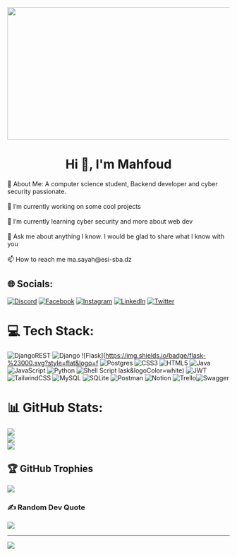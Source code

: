 <div align="center">
  <img src="https://media.giphy.com/media/dWesBcTLavkZuG35MI/giphy.gif" width="600" height="300"/>
</div>
<h1 align="center">Hi 👋, I'm  Mahfoud </h1>
💫 About Me:
A computer science student, Backend developer and cyber security passionate.<br><br>    🔭 I’m currently working on some cool projects<br><br>    🌱 I’m currently learning cyber security and more about web dev<br><br>    💬 Ask me about anything I know. I would be glad to share what I know with you<br><br>    📫 How to reach me ma.sayah@esi-sba.dz<br>


## 🌐 Socials:
[![Discord](https://img.shields.io/badge/Discord-%237289DA.svg?logo=discord&logoColor=white)](htttps://discord.gg/Mahfoud#9012) [![Facebook](https://img.shields.io/badge/Facebook-%231877F2.svg?logo=Facebook&logoColor=white)](https://www.facebook.com/d.Mahfod.b/?_rdc=1&_rdr) [![Instagram](https://img.shields.io/badge/Instagram-%23E4405F.svg?logo=Instagram&logoColor=white)](https://www.instagram.com/mahfxd/) [![LinkedIn](https://img.shields.io/badge/LinkedIn-%230077B5.svg?logo=linkedin&logoColor=white)](https://www.linkedin.com/in/sayah-mahfoud-abdel-ali-141275219) [![Twitter](https://img.shields.io/badge/Twitter-%231DA1F2.svg?logo=Twitter&logoColor=white)](https://twitter.com/alitheoutsider) 

# 💻 Tech Stack:
![DjangoREST](https://img.shields.io/badge/DJANGO-REST-ff1709?style=plastic&logo=django&logoColor=white&color=ff1709&labelColor=gray) ![Django](https://img.shields.io/badge/django-%23092E20.svg?style=flat&logo=django&logoColor=white) ![Flask](https://img.shields.io/badge/flask-%23000.svg?style=flat&logo=f ![Postgres](https://img.shields.io/badge/postgres-%23316192.svg?style=flat&logo=postgresql&logoColor=white) ![CSS3](https://img.shields.io/badge/css3-%231572B6.svg?style=flat&logo=css3&logoColor=white) ![HTML5](https://img.shields.io/badge/html5-%23E34F26.svg?style=flat&logo=html5&logoColor=white) ![Java](https://img.shields.io/badge/java-%23ED8B00.svg?style=flat&logo=java&logoColor=white) ![JavaScript](https://img.shields.io/badge/javascript-%23323330.svg?style=flat&logo=javascript&logoColor=%23F7DF1E) ![Python](https://img.shields.io/badge/python-3670A0?style=flat&logo=python&logoColor=ffdd54) ![Shell Script](https://img.shields.io/badge/shell_script-%23121011.svg?style=flat&logo=gnu-bash&logoColor=white) lask&logoColor=white) ![JWT](https://img.shields.io/badge/JWT-black?style=flat&logo=JSON%20web%20tokens) ![TailwindCSS](https://img.shields.io/badge/tailwindcss-%2338B2AC.svg?style=flat&logo=tailwind-css&logoColor=white) ![MySQL](https://img.shields.io/badge/mysql-%2300f.svg?style=flat&logo=mysql&logoColor=white) ![SQLite](https://img.shields.io/badge/sqlite-%2307405e.svg?style=flat&logo=sqlite&logoColor=white) ![Postman](https://img.shields.io/badge/Postman-FF6C37?style=flat&logo=postman&logoColor=white) ![Notion](https://img.shields.io/badge/Notion-%23000000.svg?style=flat&logo=notion&logoColor=white) ![Trello](https://img.shields.io/badge/Trello-%23026AA7.svg?style=flat&logo=Trello&logoColor=white)![Swagger](https://img.shields.io/badge/-Swagger-%23Clojure?style=plastic&logo=swagger&logoColor=white)


# 📊 GitHub Stats:
![](https://github-readme-stats.vercel.app/api?username=M4hf0d&theme=dark&hide_border=false&include_all_commits=true&count_private=true)<br/>
![](https://github-readme-streak-stats.herokuapp.com/?user=M4hf0d&theme=dark&hide_border=false)<br/>
![](https://github-readme-stats.vercel.app/api/top-langs/?username=M4hf0d&theme=dark&hide_border=false&include_all_commits=true&count_private=true&layout=compact)

## 🏆 GitHub Trophies
![](https://github-profile-trophy.vercel.app/?username=M4hf0d&theme=discord&no-frame=false&no-bg=false&margin-w=4)

### ✍️ Random Dev Quote
![](https://quotes-github-readme.vercel.app/api?type=horizontal&theme=radical)

---
[![](https://visitcount.itsvg.in/api?id=M4hf0d&icon=0&color=0)](https://visitcount.itsvg.in)



